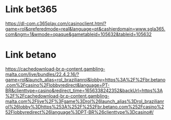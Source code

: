 # Link bet365
https://dl-com.c365play.com/casinoclient.html?game=rol&preferedmode=real&language=pt&cashierdomain=www.sgla365.com&ngm=1&wmode=opaque&gametableid=105632&tableid=105632

# Link betano
https://cachedownload-br.p-content.gambling-malta.com/live/bundles/22.4.2.16/?game=rol&launch_alias=rol_brazilianrol&lobby=https%3A%2F%2Fbr.betano.com%2Fcasino%2Flobbyredirect&language=PT-BR&clienttype=casino&redirect_time=1656338242352&backUrl=https%3A%2F%2Fcachedownload-br.p-content.gambling-malta.com%2Flive%2F%3Fgame%3Drol%26launch_alias%3Drol_brazilianrol%26lobby%3Dhttps%253A%252F%252Fbr.betano.com%252Fcasino%252Flobbyredirect%26language%3DPT-BR%26clienttype%3Dcasino#/